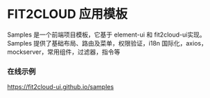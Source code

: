# FIT2CLOUD 应用模板

Samples 是一个前端项目模板，它基于 element-ui 和 fit2cloud-ui实现。 Samples 提供了基础布局、路由及菜单，权限验证，i18n 国际化，axios，mockserver，常用组件，过滤器，指令等

### 在线示例

https://fit2cloud-ui.github.io/samples